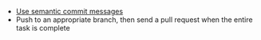 - [Use semantic commit messages](https://gist.github.com/joshbuchea/6f47e86d2510bce28f8e7f42ae84c716)
- Push to an appropriate branch, then send a pull request when the entire task is complete
